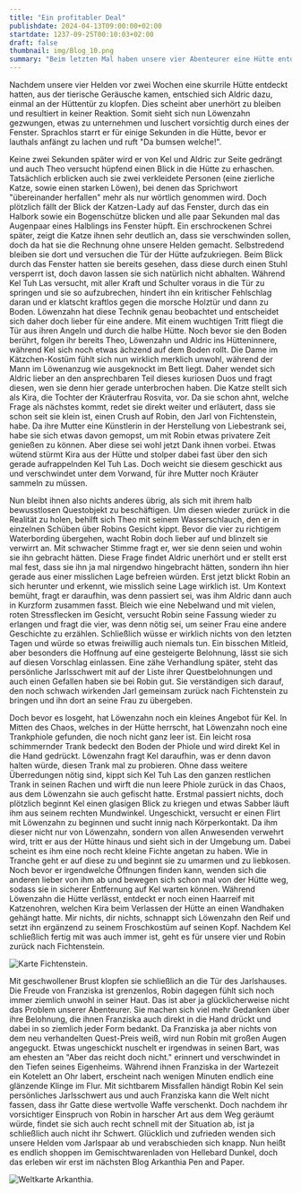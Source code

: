 ```yaml
---
title: "Ein profitabler Deal"
publishdate: 2024-04-13T09:00:00+02:00
startdate: 1237-09-25T00:10:03+02:00
draft: false
thumbnail: img/Blog_10.png
summary: "Beim letzten Mal haben unsere vier Abenteurer eine Hütte entdeckt, aus der seltsame Geräusche drangen. Diesmal gehen sie der Sache genauer auf den Grund und klopfen zunächst höflich an. Doch auf das Klopfen folgt keine Reaktion und so luschert Löwenzahn vorsichtig durch das eine Fenster der Hütte. Was er entdeckt, erfahrt ihr hier:"
---
```


Nachdem unsere vier Helden vor zwei Wochen eine skurrile Hütte entdeckt hatten, aus der tierische Geräusche kamen, entschied sich Aldric dazu, einmal an der Hüttentür zu klopfen. Dies scheint aber unerhört zu bleiben und resultiert in keiner Reaktion. Somit sieht sich nun Löwenzahn gezwungen, etwas zu unternehmen und luschert vorsichtig durch eines der Fenster. Sprachlos starrt er für einige Sekunden in die Hütte, bevor er lauthals anfängt zu lachen und ruft "Da bumsen welche!".

Keine zwei Sekunden später wird er von Kel und Aldric zur Seite gedrängt und auch Theo versucht hüpfend einen Blick in die Hütte zu erhaschen. Tatsächlich erblicken auch sie zwei verkleidete Personen (eine zierliche Katze, sowie einen starken Löwen), bei denen das Sprichwort "übereinander herfallen" mehr als nur wörtlich genommen wird. Doch plötzlich fällt der Blick der Katzen-Lady auf das Fenster, durch das ein Halbork sowie ein Bogenschütze blicken und alle paar Sekunden mal das Augenpaar eines Halblings ins Fenster hüpft. Ein erschrockenen Schrei später, zeigt die Katze ihnen sehr deutlich an, dass sie verschwinden sollen, doch da hat sie die Rechnung ohne unsere Helden gemacht. Selbstredend bleiben sie dort und versuchen die Tür der Hütte aufzukriegen. Beim Blick durch das Fenster hatten sie bereits gesehen, dass diese durch einen Stuhl versperrt ist, doch davon lassen sie sich natürlich nicht abhalten. Während Kel Tuh Las versucht, mit aller Kraft und Schulter voraus in die Tür zu springen und sie so aufzubrechen, hindert ihn ein kritischer Fehlschlag daran und er klatscht kraftlos gegen die morsche Holztür und dann zu Boden. Löwenzahn hat diese Technik genau beobachtet und entscheidet sich daher doch lieber für eine andere. Mit einem wuchtigen Tritt fliegt die Tür aus ihren Angeln und durch die halbe Hütte. Noch bevor sie den Boden berührt, folgen ihr bereits Theo, Löwenzahn und Aldric ins Hütteninnere, während Kel sich noch etwas ächzend auf dem Boden rollt. Die Dame im Kätzchen-Kostüm fühlt sich nun wirklich merklich unwohl, während der Mann im Löwenanzug wie ausgeknockt im Bett liegt. Daher wendet sich Aldric lieber an den ansprechbaren Teil dieses kuriosen Duos und fragt diesen, wen sie denn hier gerade unterbrochen haben. Die Katze stellt sich als Kira, die Tochter der Kräuterfrau Rosvita, vor. Da sie schon ahnt, welche Frage als nächstes kommt, redet sie direkt weiter und erläutert, dass sie schon seit sie klein ist, einen Crush auf Robin, den Jarl von Fichtenstein, habe. Da ihre Mutter eine Künstlerin in der Herstellung von Liebestrank sei, habe sie sich etwas davon gemopst, um mit Robin etwas privatere Zeit genießen zu können. Aber diese sei wohl jetzt Dank ihnen vorbei. Etwas wütend stürmt Kira aus der Hütte und stolper dabei fast über den sich gerade aufrappelnden Kel Tuh Las. Doch weicht sie diesem geschickt aus und verschwindet unter dem Vorwand, für ihre Mutter noch Kräuter sammeln zu müssen.

Nun bleibt ihnen also nichts anderes übrig, als sich mit ihrem halb bewusstlosen Questobjekt zu beschäftigen. Um diesen wieder zurück in die Realität zu holen, behilft sich Theo mit seinem Wasserschlauch, den er in einzelnen Schüben über Robins Gesicht kippt. Bevor die vier zu richtigem Waterbording übergehen, wacht Robin doch lieber auf und blinzelt sie verwirrt an. Mit schwacher Stimme fragt er, wer sie denn seien und wohin sie ihn gebracht hätten. Diese Frage findet Aldric unerhört und er stellt erst mal fest, dass sie ihn ja mal nirgendwo hingebracht hätten, sondern ihn hier gerade aus einer misslichen Lage befreien würden. Erst jetzt blickt Robin an sich herunter und erkennt, wie misslich seine Lage wirklich ist. Um Kontext bemüht, fragt er daraufhin, was denn passiert sei, was ihm Aldric dann auch in Kurzform zusammen fasst. Bleich wie eine Nebelwand und mit vielen, roten Stressflecken im Gesicht, versucht Robin seine Fassung wieder zu erlangen und fragt die vier, was denn nötig sei, um seiner Frau eine andere Geschichte zu erzählen. Schließlich wüsse er wirklich nichts von den letzten Tagen und würde so etwas freiwillig auch niemals tun. Ein bisschen Mitleid, aber besonders die Hoffnung auf eine gesteigerte Belohnung, lässt sie sich auf diesen Vorschlag einlassen. Eine zähe Verhandlung später, steht das persönliche Jarlsschwert mit auf der Liste ihrer Questbelohnungen und auch einen Gefallen haben sie bei Robin gut. Sie verständigen sich darauf, den noch schwach wirkenden Jarl gemeinsam zurück nach Fichtenstein zu bringen und ihn dort an seine Frau zu übergeben.

Doch bevor es losgeht, hat Löwenzahn noch ein kleines Angebot für Kel. In Mitten des Chaos, welches in der Hütte herrscht, hat Löwenzahn noch eine Trankphiole gefunden, die noch nicht ganz leer ist. Ein leicht rosa schimmernder Trank bedeckt den Boden der Phiole und wird direkt Kel in die Hand gedrückt. Löwenzahn fragt Kel daraufhin, was er denn davon halten würde, diesen Trank mal zu probieren. Ohne dass weitere Überredungen nötig sind, kippt sich Kel Tuh Las den ganzen restlichen Trank in seinen Rachen und wirft die nun leere Phiole zurück in das Chaos, aus dem Löwenzahn sie auch gefischt hatte. Erstmal passiert nichts, doch plötzlich beginnt Kel einen glasigen Blick zu kriegen und etwas Sabber läuft ihm aus seinem rechten Mundwinkel. Ungeschickt, versucht er einen Flirt mit Löwenzahn zu beginnen und sucht innig nach Körperkontakt. Da ihm dieser nicht nur von Löwenzahn, sondern von allen Anwesenden verwehrt wird, tritt er aus der Hütte hinaus und sieht sich in der Umgebung um. Dabei scheint es ihm eine noch recht kleine Fichte angetan zu haben. Wie in Tranche geht er auf diese zu und beginnt sie zu umarmen und zu liebkosen. Noch bevor er irgendwelche Öffnungen finden kann, wenden sich die anderen lieber von ihm ab und bewegen sich schon mal von der Hütte weg, sodass sie in sicherer Entfernung auf Kel warten können. Während Löwenzahn die Hütte verlässt, entdeckt er noch einen Haarreif mit Katzenohren, welchen Kira beim Verlassen der Hütte an einen Wandhaken gehängt hatte. Mir nichts, dir nichts, schnappt sich Löwenzahn den Reif und setzt ihn ergänzend zu seinem Froschkostüm auf seinen Kopf. Nachdem Kel schließlich fertig mit was auch immer ist, geht es für unsere vier und Robin zurück nach Fichtenstein. 

<div class="img-max center">
  <img class="img-fluid rounded" title="Karte Fichtenstein" alt="Karte Fichtenstein." src="/img/fichtenstein.jpg" />
</div>

Mit geschwollener Brust klopfen sie schließlich an die Tür des Jarlshauses. Die Freude von Franziska ist grenzenlos, Robin dagegen fühlt sich noch immer ziemlich unwohl in seiner Haut. Das ist aber ja glücklicherweise nicht das Problem unserer Abenteurer. Sie machen sich viel mehr Gedanken über ihre Belohnung, die ihnen Franziska auch direkt in die Hand drückt und dabei in so ziemlich jeder Form bedankt. Da Franziska ja aber nichts von dem neu verhandelten Quest-Preis weiß, wird nun Robin mit großen Augen angeguckt. Etwas ungeschickt nuschelt er irgendwas in seinen Bart, was am ehesten an "Aber das reicht doch nicht." erinnert und verschwindet in den Tiefen seines Eigenheims. Während ihnen Franziska in der Wartezeit ein Kotelett an Ohr labert, erscheint nach wenigen Minuten endlich eine glänzende Klinge im Flur. Mit sichtbarem Missfallen händigt Robin Kel sein persönliches Jarlsschwert aus und auch Franziska kann die Welt nicht fassen, dass ihr Gatte diese wertvolle Waffe verschenkt. Doch nachdem ihr vorsichtiger Einspruch von Robin in harscher Art aus dem Weg geräumt würde, findet sie sich auch recht schnell mit der Situation ab, ist ja schließlich auch nicht ihr Schwert. Glücklich und zufrieden wenden sich unsere Helden vom Jarlspaar ab und verabschieden sich knapp. Nun heißt es endlich shoppen im Gemischtwarenladen von Hellebard Dunkel, doch das erleben wir erst im nächsten Blog Arkanthia Pen and Paper.


<div class="img-max center">
  <img class="img-fluid" title="Weltkarte Arkanthia" alt="Weltkarte Arkanthia." src="/img/Arkanthia_Full_Map_Fichtenstein_Blog_10.jpg" />
</div>






